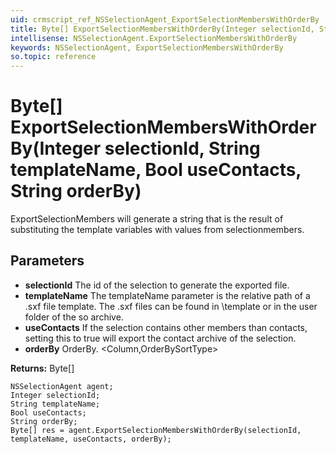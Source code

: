 ```yaml
---
uid: crmscript_ref_NSSelectionAgent_ExportSelectionMembersWithOrderBy
title: Byte[] ExportSelectionMembersWithOrderBy(Integer selectionId, String templateName, Bool useContacts, String orderBy)
intellisense: NSSelectionAgent.ExportSelectionMembersWithOrderBy
keywords: NSSelectionAgent, ExportSelectionMembersWithOrderBy
so.topic: reference
---
```


# Byte[] ExportSelectionMembersWithOrderBy(Integer selectionId, String templateName, Bool useContacts, String orderBy)

ExportSelectionMembers will generate a string that is the result of substituting the template variables with values from selectionmembers.

## Parameters

* **selectionId** The id of the selection to generate the exported file.
* **templateName** The templateName parameter is the relative path of a .sxf file template. The .sxf files can be found in \template or in the user folder of the so archive.
* **useContacts** If the selection contains other members than contacts, setting this to true will export the contact archive of the selection.
* **orderBy** OrderBy. <Column,OrderBySortType>

**Returns:** Byte[]

```crmscript
NSSelectionAgent agent;
Integer selectionId;
String templateName;
Bool useContacts;
String orderBy;
Byte[] res = agent.ExportSelectionMembersWithOrderBy(selectionId, templateName, useContacts, orderBy);
```


